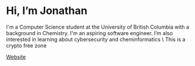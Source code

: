 # Hi, I’m Jonathan
I'm a Computer Science student at the University of British Columbia with a background in Chemistry.
I'm an aspiring software engineer. I’m also interested in learning about cybersecurity and cheminformatics
\\
This is a crypto free zone

[Website](https://chanjonathan.github.io/)
